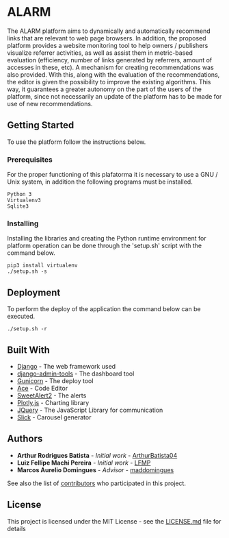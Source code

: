 # ALARM

The ALARM platform aims to dynamically and automatically recommend links that are relevant to web page browsers. In addition, the proposed platform provides a website monitoring tool to help owners / publishers visualize referrer activities, as well as assist them in metric-based evaluation (efficiency, number of links generated by referrers, amount of accesses in these, etc).
A mechanism for creating recommendations was also provided. With this, along with the evaluation of the recommendations, the editor is given the possibility to improve the existing algorithms. This way, it guarantees a greater autonomy on the part of the users of the platform, since not necessarily an update of the platform has to be made for use of new recommendations.

## Getting Started

To use the platform follow the instructions below.

### Prerequisites

For the proper functioning of this plafatorma it is necessary to use a GNU / Unix system, in addition the following programs must be installed.

```
Python 3
Virtualenv3
Sqlite3
```

### Installing

Installing the libraries and creating the Python runtime environment for platform operation can be done through the 'setup.sh' script with the command below.

```
pip3 install virtualenv
./setup.sh -s
```

## Deployment

To perform the deploy of the application the command below can be executed.

```
./setup.sh -r
```

## Built With

* [Django](https://github.com/django/django) - The web framework used
* [django-admin-tools](https://github.com/django-admin-tools/django-admin-tools) - The dashboard tool
* [Gunicorn](https://github.com/benoitc/gunicorn) - The deploy tool
* [Ace](https://github.com/ajaxorg/ace) - Code Editor
* [SweetAlert2](https://sweetalert2.github.io/) - The alerts
* [Plotly.js](https://github.com/plotly/plotly.js) - Charting library
* [JQuery](https://github.com/jquery/jquery) - The JavaScript Library for communication
* [Slick](https://kenwheeler.github.io/slick/) - Carousel generator

## Authors

* **Arthur Rodrigues Batista** - *Initial work* - [ArthurBatista04](https://github.com/ArthurBatista04)
* **Luiz Fellipe Machi Pereira** - *Initial work* - [LFMP](https://github.com/LFMP)
* **Marcos Aurelio Domingues** - *Advisor* - [maddomingues](https://github.com/maddomingues)

See also the list of [contributors](https://github.com/LFMP/ALARM/contributors) who participated in this project.

## License

This project is licensed under the MIT License - see the [LICENSE.md](LICENSE.md) file for details
